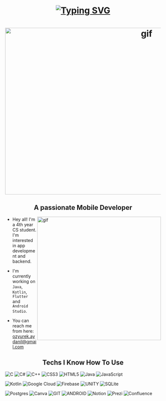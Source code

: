 <h1 align="center">  
<a href="https://git.io/typing-svg"><img src="https://readme-typing-svg.herokuapp.com?font=Lora&weight=500&size=30&pause=1000&color=3E204A&center=true&repeat=false&width=435&lines=Hey!+I'm+Ayda.." alt="Typing SVG" /></a></a></h1>

<h1 align="center">  
<img src="https://github.com/aydozy/aydozy/assets/104395137/14c26c4f-15a2-4738-9bed-27478fa1085f" alt = "gif" width="900" height="540" ></h1>

<h2 align="center"> A passionate Mobile Developer </h2>
<img src="https://github.com/aydozy/aydozy/assets/104395137/9f897dbc-2797-45ec-b4c3-c6629a05d848" alt = "gif" align = "right" width="400" >


 - Hey all! I'm a 4th year CS student. I'm interested in app development and backend.
   
 - I'm currently working on `Java`, `Kotlin`, `Flutter` and `Android Studio`.

 - You can reach me from here: ozyurek.aydanil@gmail.com

<h2 align="center"> Techs I Know How To Use </h2>

![C](https://img.shields.io/badge/c-%2300599C.svg?style=flat-square&logo=c&logoColor=white) ![C#](https://img.shields.io/badge/c%23-%23239120.svg?style=flat-square&logo=c-sharp&logoColor=white) ![C++](https://img.shields.io/badge/c++-%2300599C.svg?style=flat-square&logo=c%2B%2B&logoColor=white) ![CSS3](https://img.shields.io/badge/css3-%231572B6.svg?style=flat-square&logo=css3&logoColor=white) ![HTML5](https://img.shields.io/badge/html5-%23E34F26.svg?style=flat-square&logo=html5&logoColor=white) ![Java](https://img.shields.io/badge/java-%23ED8B00.svg?style=flat-square&logo=java&logoColor=white) ![JavaScript](https://img.shields.io/badge/javascript-%23323330.svg?style=flat-square&logo=javascript&logoColor=%23F7DF1E) 

![Kotlin](https://img.shields.io/badge/kotlin-%230095D5.svg?style=flat-square&logo=kotlin&logoColor=white) ![Google Cloud](https://img.shields.io/badge/Google%20Cloud-%234285F4.svg?style=flat-square&logo=google-cloud&logoColor=white) 
![Firebase](https://img.shields.io/badge/firebase-%23039BE5.svg?style=flat-square&logo=firebase) ![UNITY](https://img.shields.io/badge/Unity-%2320232a.svg?style=flat-square&logo=unity&logoColor=white) ![SQLite](https://img.shields.io/badge/sqlite-%2307405e.svg?style=flat-square&logo=sqlite&logoColor=white) 

![Postgres](https://img.shields.io/badge/postgres-%23316192.svg?style=flat-square&logo=postgresql&logoColor=white) ![Canva](https://img.shields.io/badge/Canva-%2300C4CC.svg?style=flat-square&logo=Canva&logoColor=white)
![GIT](https://img.shields.io/badge/Git-fc6d26?style=flat-square&logo=git&logoColor=white) ![ANDROID](https://img.shields.io/badge/android-%2320232a.svg?style=flat-square&logo=android&logoColor=%a4c639) ![Notion](https://img.shields.io/badge/Notion-%23000000.svg?style=flat-square&logo=notion&logoColor=white) ![Prezi](https://img.shields.io/badge/Prezi-%23000000.svg?style=flat-square&logo=Prezi&logoColor=white) ![Confluence](https://img.shields.io/badge/confluence-%23172BF4.svg?style=flat-square&logo=confluence&logoColor=white)






<!-- Proudly created with GPRM ( https://gprm.itsvg.in ) -->
